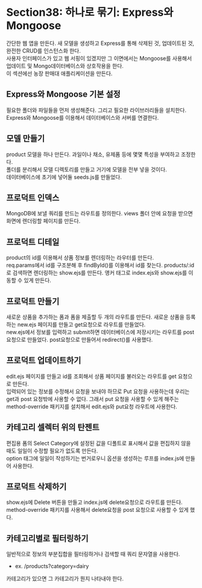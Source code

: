 # Section38: 하나로 묶기: Express와 Mongoose

간단한 웹 앱을 만든다. 새 모델을 생성하고 Express를 통해 삭제된 것, 업데이트된 것, 완전한 CRUD를 인스턴스화 한다.  
사용자 인터페이스가 있고 웹 서핑이 있겠지만 그 이면에서는 Mongoose를 사용해서 업데이트 및 Mongo데이터베이스와 상호작용을 한다.  
이 섹션에선 농장 판매대 애플리케이션을 만든다.

## Express와 Mongoose 기본 설정

필요한 폴더와 파일들을 먼저 생성해준다. 그리고 필요한 라이브러리들을 설치한다.  
Express와 Mongoose를 이용해서 데이터베이스와 서버를 연결한다.

## 모델 만들기

product 모델을 하나 만든다. 과일이나 채소, 유제품 등에 몇몇 특성을 부여하고 조정한다.  
폴더를 분리해서 모델 디렉토리를 만들고 거기에 모델을 전부 넣을 것이다.  
데이터베이스에 초기에 넣어둘 seeds.js를 만들었다.

## 프로덕트 인덱스

MongoDB에 보낼 쿼리를 만드는 라우트를 정의한다.
views 폴더 안에 요청을 받으면 화면에 렌더링할 페이지를 만든다.

## 프로덕트 디테일

product의 id를 이용해서 상품 정보를 렌더링하는 라우터를 만든다.  
req.params에서 id를 구조분해 후 findById()를 이용해서 id를 찾는다.
products/:id로 검색하면 렌더링하는 show.ejs를 만든다.
앵커 태그로 index.ejs와 show.ejs를 이동할 수 있게 만든다.

## 프로덕트 만들기

새로운 상품을 추가하는 폼과 폼을 제출할 두 개의 라우트를 만든다.
새로운 상품을 등록하는 new.ejs 페이지를 만들고 get요청으로 라우트를 만들었다.  
new.ejs에서 정보를 입력하고 submit하면 데이터베이스에 저장시키는 라우트를 post요청으로 만들었다. post요청으로 만들어서 redirect()를 사용했다.

## 프로덕트 업데이트하기

edit.ejs 페이지를 만들고 id를 조회해서 상품 페이지를 불러오는 라우트를 get 요청으로 만든다.  
입력되어 있는 정보를 수정해서 요청을 보내야 하므로 Put 요청을 사용하는데 우리는 get과 post 요청밖에 사용할 수 없다. 그래서 put 요청을 사용할 수 있게 해주는 method-override 패키지를 설치해서 edit.ejs와 put요청 라우트에 사용한다.

## 카테고리 셀렉터 위의 탄젠트

편집용 폼의 Select Category에 설정된 값을 디폴트로 표시해서 값을 편집하지 않을 때도 일일이 수정할 필요가 없도록 만든다.  
option 태그에 일일이 작성하기는 번거로우니 옵션을 생성하는 루프를 index.js에 만들어 사용한다.

## 프로덕트 삭제하기

show.ejs에 Delete 버튼을 만들고 index.js에 delete요청으로 라우트를 만든다. method-override 패키지를 사용해서 delete요청을 post 요청으로 사용할 수 있게 했다.

## 카테고리별로 필터링하기

일반적으로 정보의 부분집합을 필터링하거나 검색할 때 쿼리 문자열을 사용한다.

- ex. /products?category=dairy

카테고리가 있으면 그 카테고리가 뭔지 나타내야 한다.
